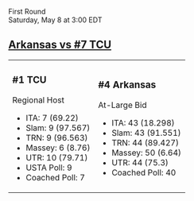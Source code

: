 First Round  
Saturday, May 8 at 3:00 EDT
## [Arkansas vs #7 TCU](https://www.ncaa.com/game/5833394) 

<table><tr><td>  

### #1 TCU  

Regional Host  
- ITA: 7 (69.22)  
- Slam: 9 (97.567)  
- TRN: 9 (96.563)  
- Massey: 6 (8.76)  
- UTR: 10 (79.71)  
- USTA Poll: 9  
- Coached Poll: 7  

</td><td>  

### #4 Arkansas  

At-Large Bid  
- ITA: 43 (18.298)  
- Slam: 43 (91.551)  
- TRN: 44 (89.427)  
- Massey: 50 (6.64)  
- UTR: 44 (75.3)  
- Coached Poll: 40  

</td></tr></table>  